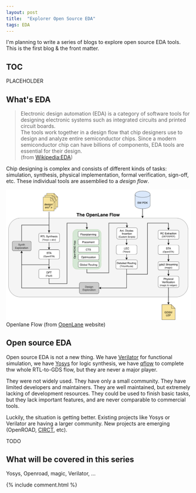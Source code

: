 ```yaml
---
layout: post
title:  "Explorer Open Source EDA"
tags: EDA
---
```


I'm planning to write a series of blogs to explore open source EDA tools. This is the first blog & the front matter.

## TOC

PLACEHOLDER

## What's EDA

> Electronic design automation (EDA) is a category of software tools for designing electronic systems such as integrated circuits and printed circuit boards.  
> The tools work together in a design flow that chip designers use to design and analyze entire semiconductor chips. Since a modern semiconductor chip can have billions of components, EDA tools are essential for their design.  
> (from [Wikipedia:EDA](https://en.wikipedia.org/wiki/Electronic_design_automation))

Chip designing is complex and consists of different kinds of tasks: simulation, synthesis, physical implementation, formal verification, sign-off, etc. These individual tools are assemblied to a _design flow_.

![openlane flow](/assets/openlane_flow_v1.png)
Openlane Flow (from [OpenLane][openlane-flow] website)

[openlane-flow]: https://openlane.readthedocs.io/en/latest/flow_overview.html

## Open source EDA

Open source EDA is not a new thing. We have [Verilator][verilator] for functional simulation, we have [Yosys][yosys] for logic synthesis, we have [qflow][qflow] to complete thw whole RTL-to-GDS flow, but they are never a major player.

They were not widely used. They have only a small community. They have limited developers and maintainers. They are well maintained, but extremely lacking of development resources. They could be used to finish basic tasks, but they lack important features, and are never comparable to commercial tools.

Luckily, the situation is getting better. Existing projects like Yosys or Verilator are having a larger community. New projects are emerging (OpenROAD, [CIRCT][circt], etc).

TODO

[verilator]: https://github.com/verilator/verilator
[yosys]: https://github.com/YosysHQ/yosys
[qflow]: https://github.com/RTimothyEdwards/qflow
[openroad]: https://github.com/The-OpenROAD-Project/OpenROAD
[circt]: https://github.com/llvm/circt

## What will be covered in this series

Yosys, Openroad, magic, Verilator, ...

{% include comment.html %}
